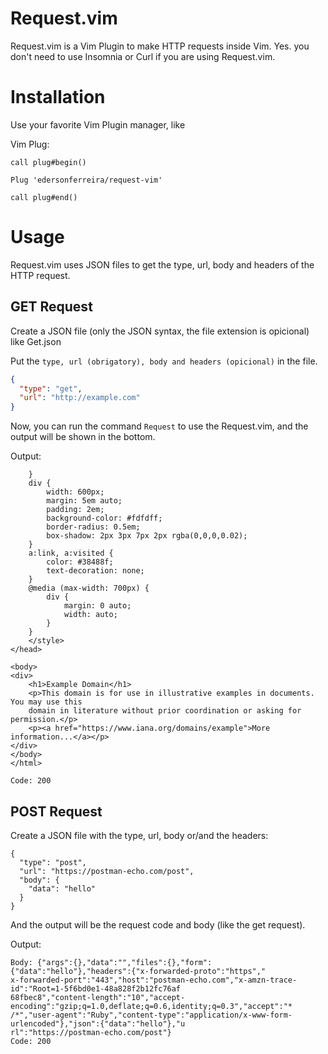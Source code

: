 # Request.vim

Request.vim is a Vim Plugin to make HTTP requests inside Vim. Yes. you don't need to use Insomnia or Curl if you are using Request.vim.

# Installation

Use your favorite Vim Plugin manager, like

Vim Plug:

```
call plug#begin()

Plug 'edersonferreira/request-vim'

call plug#end()
```

# Usage

Request.vim uses JSON files to get the type, url, body and headers of the HTTP request.

## GET Request

Create a JSON file (only the JSON syntax, the file extension is opicional) like Get.json

Put the `type, url (obrigatory), body and headers (opicional)` in the file.

```json
{
  "type": "get",
  "url": "http://example.com"
}
```

Now, you can run the command `Request` to use the Request.vim, and the output will be shown in the bottom.

Output:

```
    }
    div {
        width: 600px;
        margin: 5em auto;
        padding: 2em;
        background-color: #fdfdff;
        border-radius: 0.5em;
        box-shadow: 2px 3px 7px 2px rgba(0,0,0,0.02);
    }
    a:link, a:visited {
        color: #38488f;
        text-decoration: none;
    }
    @media (max-width: 700px) {
        div {
            margin: 0 auto;
            width: auto;
        }
    }
    </style>
</head>

<body>
<div>
    <h1>Example Domain</h1>
    <p>This domain is for use in illustrative examples in documents. You may use this
    domain in literature without prior coordination or asking for permission.</p>
    <p><a href="https://www.iana.org/domains/example">More information...</a></p>
</div>
</body>
</html>

Code: 200
```

## POST Request

Create a JSON file with the type, url, body or/and the headers:

```
{
  "type": "post",
  "url": "https://postman-echo.com/post",
  "body": {
    "data": "hello"
  }
}
```

And the output will be the request code and body (like the get request).

Output:

```
Body: {"args":{},"data":"","files":{},"form":{"data":"hello"},"headers":{"x-forwarded-proto":"https","
x-forwarded-port":"443","host":"postman-echo.com","x-amzn-trace-id":"Root=1-5f6bd0e1-48a828f2b12fc76af
68fbec8","content-length":"10","accept-encoding":"gzip;q=1.0,deflate;q=0.6,identity;q=0.3","accept":"*
/*","user-agent":"Ruby","content-type":"application/x-www-form-urlencoded"},"json":{"data":"hello"},"u
rl":"https://postman-echo.com/post"}
Code: 200
```
